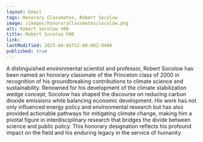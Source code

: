 ```yaml
---
layout: Email
tags: Honorary Classmates, Robert Socolow
image: /images/honoraryClassmates/socolow.png
alt: Robert Socolow h00
title: Robert Socolow h00
link: 
lastModified: 2025-04-01T12:00:00Z-0400
published: true
---
```

A distinguished environmental scientist and professor, Robert Socolow has been named an honorary classmate of the Princeton class of 2000 in recognition of his groundbreaking contributions to climate science and sustainability. Renowned for his development of the climate stabilization wedge concept, Socolow has shaped the discourse on reducing carbon dioxide emissions while balancing economic development. His work has not only influenced energy policy and environmental research but has also provided actionable pathways for mitigating climate change, making him a pivotal figure in interdisciplinary research that bridges the divide between science and public policy. This honorary designation reflects his profound impact on the field and his enduring legacy in the service of humanity.
